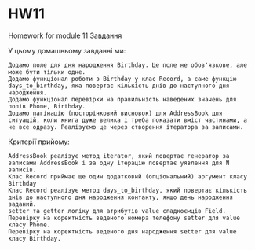 # HW11
Homework for module 11
Завдання

У цьому домашньому завданні ми:

    Додамо поле для дня народження Birthday. Це поле не обов'язкове, але може бути тільки одне.
    Додамо функціонал роботи з Birthday у клас Record, а саме функцію days_to_birthday, яка повертає кількість днів до наступного дня народження.
    Додамо функціонал перевірки на правильність наведених значень для полів Phone, Birthday.
    Додамо пагінацію (посторінковий висновок) для AddressBook для ситуацій, коли книга дуже велика і треба показати вміст частинами, а не все одразу. Реалізуємо це через створення ітератора за записами.

Критерії прийому:

    AddressBook реалізує метод iterator, який повертає генератор за записами AddressBook і за одну ітерацію повертає уявлення для N записів.
    Клас Record приймає ще один додатковий (опціональний) аргумент класу Birthday
    Клас Record реалізує метод days_to_birthday, який повертає кількість днів до наступного дня народження контакту, якщо день народження заданий.
    setter та getter логіку для атрибутів value спадкоємців Field.
    Перевірку на коректність веденого номера телефону setter для value класу Phone.
    Перевірку на коректність веденого дня народження setter для value класу Birthday.

